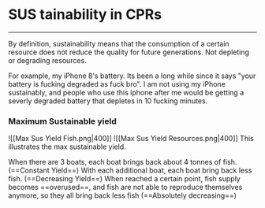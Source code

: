 # SUS tainability in CPRs
---
By definition, sustainability means that the consumption of a certain resource does not reduce the quality for future generations. Not depleting or degrading resources. 

For example, my iPhone 8's battery. Its been a long while since it says "your battery is fucking degraded as fuck bro". I am not using my iPhone sustainably, and people who use this iphone after me would be getting a severly degraded battery that depletes in 10 fucking minutes.

### Maximum Sustainable yield 
![[Max Sus Yield Fish.png|400]]
![[Max Sus Yield Resources.png|400]]
This illustrates the max sustainable yield.

When there are 3 boats, each boat brings back about 4 tonnes of fish. (==Constant Yield==)
With each additional boat, each boat bring back less fish. (==Decreasing Yield==)
When reached a certain point, fish supply becomes ==overused==, and fish are not able to reproduce themselves anymore, so they all bring back less fish (==Absolutely decreasing==)

